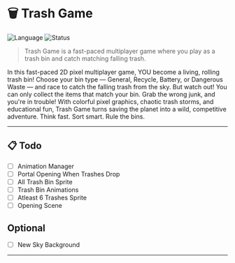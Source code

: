 # 🗑️ Trash Game

![Language](https://img.shields.io/badge/language-Python-blue?logo=python)
![Status](https://img.shields.io/badge/status-WIP-yellow)

> Trash Game is a fast-paced multiplayer game where you play as a trash bin and catch matching falling trash.

In this fast-paced 2D pixel multiplayer game, YOU become a living, rolling trash bin! Choose your bin type — General, Recycle, Battery, or Dangerous Waste — and race to catch the falling trash from the sky. But watch out! You can only collect the items that match your bin. Grab the wrong junk, and you're in trouble! With colorful pixel graphics, chaotic trash storms, and educational fun, Trash Game turns saving the planet into a wild, competitive adventure.
Think fast. Sort smart. Rule the bins.

---

## 📋 Todo

- [ ] Animation Manager
- [ ] Portal Opening When Trashes Drop
- [ ] All Trash Bin Sprite
- [ ] Trash Bin Animations
- [ ] Atleast 6 Trashes Sprite
- [ ] Opening Scene

## Optional

- [ ] New Sky Background

---
